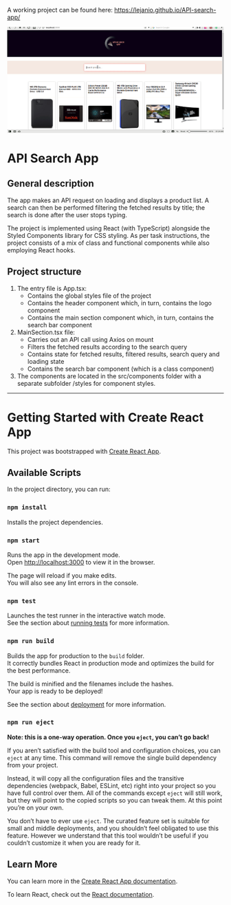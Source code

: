 A working project can be found here: https://lejanio.github.io/API-search-app/

![App Demo](api_search_app_demo.gif)

# API Search App

## General description

The app makes an API request on loading and displays a product list.
A search can then be performed filtering the fetched results by title;
the search is done after the user stops typing.

The project is implemented using React (with TypeScript) alongside the Styled Components
library for CSS styling. As per task instructions, the project consists of a mix of class and functional
components while also employing React hooks.

## Project structure

1. The entry file is App.tsx:
    - Contains the global styles file of the project
    - Contains the header component which, in turn, contains the logo component
    - Contains the main section component which, in turn, contains the search bar component
2. MainSection.tsx file:
    - Carries out an API call using Axios on mount
    - Filters the fetched results according to the search query
    - Contains state for fetched results, filtered results, search query and loading state
    - Contains the search bar component (which is a class component)
3. The components are located in the src/components folder with a separate subfolder /styles
    for component styles. 


---

# Getting Started with Create React App

This project was bootstrapped with [Create React App](https://github.com/facebook/create-react-app).

## Available Scripts

In the project directory, you can run:

### `npm install`

Installs the project dependencies.

### `npm start`

Runs the app in the development mode.\
Open [http://localhost:3000](http://localhost:3000) to view it in the browser.

The page will reload if you make edits.\
You will also see any lint errors in the console.

### `npm test`

Launches the test runner in the interactive watch mode.\
See the section about [running tests](https://facebook.github.io/create-react-app/docs/running-tests) for more information.

### `npm run build`

Builds the app for production to the `build` folder.\
It correctly bundles React in production mode and optimizes the build for the best performance.

The build is minified and the filenames include the hashes.\
Your app is ready to be deployed!

See the section about [deployment](https://facebook.github.io/create-react-app/docs/deployment) for more information.

### `npm run eject`

**Note: this is a one-way operation. Once you `eject`, you can’t go back!**

If you aren’t satisfied with the build tool and configuration choices, you can `eject` at any time. This command will remove the single build dependency from your project.

Instead, it will copy all the configuration files and the transitive dependencies (webpack, Babel, ESLint, etc) right into your project so you have full control over them. All of the commands except `eject` will still work, but they will point to the copied scripts so you can tweak them. At this point you’re on your own.

You don’t have to ever use `eject`. The curated feature set is suitable for small and middle deployments, and you shouldn’t feel obligated to use this feature. However we understand that this tool wouldn’t be useful if you couldn’t customize it when you are ready for it.

## Learn More

You can learn more in the [Create React App documentation](https://facebook.github.io/create-react-app/docs/getting-started).

To learn React, check out the [React documentation](https://reactjs.org/).
